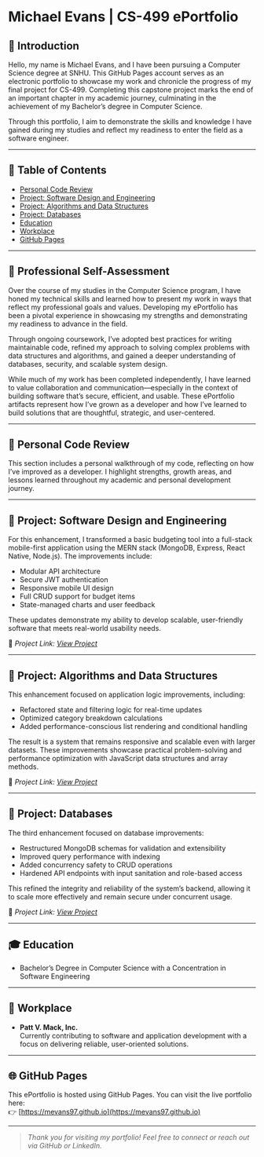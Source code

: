 # Michael Evans | CS-499 ePortfolio

## 📘 Introduction
Hello, my name is Michael Evans, and I have been pursuing a Computer Science degree at SNHU. This GitHub Pages account serves as an electronic portfolio to showcase my work and chronicle the progress of my final project for CS-499. Completing this capstone project marks the end of an important chapter in my academic journey, culminating in the achievement of my Bachelor’s degree in Computer Science.

Through this portfolio, I aim to demonstrate the skills and knowledge I have gained during my studies and reflect my readiness to enter the field as a software engineer.

---

## 📑 Table of Contents
- [Personal Code Review](#personal-code-review)
- [Project: Software Design and Engineering](#project-software-design-and-engineering)
- [Project: Algorithms and Data Structures](#project-algorithms-and-data-structures)
- [Project: Databases](#project-databases)
- [Education](#education)
- [Workplace](#workplace)
- [GitHub Pages](#github-pages)

---

## 🧠 Professional Self-Assessment

Over the course of my studies in the Computer Science program, I have honed my technical skills and learned how to present my work in ways that reflect my professional goals and values. Developing my ePortfolio has been a pivotal experience in showcasing my strengths and demonstrating my readiness to advance in the field.

Through ongoing coursework, I’ve adopted best practices for writing maintainable code, refined my approach to solving complex problems with data structures and algorithms, and gained a deeper understanding of databases, security, and scalable system design.

While much of my work has been completed independently, I have learned to value collaboration and communication—especially in the context of building software that’s secure, efficient, and usable. These ePortfolio artifacts represent how I’ve grown as a developer and how I’ve learned to build solutions that are thoughtful, strategic, and user-centered.

---

## 🎥 Personal Code Review

This section includes a personal walkthrough of my code, reflecting on how I’ve improved as a developer. I highlight strengths, growth areas, and lessons learned throughout my academic and personal development journey.

---

## 📌 Project: Software Design and Engineering

For this enhancement, I transformed a basic budgeting tool into a full-stack mobile-first application using the MERN stack (MongoDB, Express, React Native, Node.js). The improvements include:

- Modular API architecture
- Secure JWT authentication
- Responsive mobile UI design
- Full CRUD support for budget items
- State-managed charts and user feedback

These updates demonstrate my ability to develop scalable, user-friendly software that meets real-world usability needs.

🔗 _Project Link: [View Project](#)_

---

## 📌 Project: Algorithms and Data Structures

This enhancement focused on application logic improvements, including:

- Refactored state and filtering logic for real-time updates
- Optimized category breakdown calculations
- Added performance-conscious list rendering and conditional handling

The result is a system that remains responsive and scalable even with larger datasets. These improvements showcase practical problem-solving and performance optimization with JavaScript data structures and array methods.

🔗 _Project Link: [View Project](#)_

---

## 📌 Project: Databases

The third enhancement focused on database improvements:

- Restructured MongoDB schemas for validation and extensibility
- Improved query performance with indexing
- Added concurrency safety to CRUD operations
- Hardened API endpoints with input sanitation and role-based access

This refined the integrity and reliability of the system’s backend, allowing it to scale more effectively and remain secure under concurrent usage.

🔗 _Project Link: [View Project](#)_

---

## 🎓 Education

- Bachelor’s Degree in Computer Science with a Concentration in Software Engineering

---

## 💼 Workplace

- **Patt V. Mack, Inc.**  
  Currently contributing to software and application development with a focus on delivering reliable, user-oriented solutions.

---

## 🌐 GitHub Pages

This ePortfolio is hosted using GitHub Pages. You can visit the live portfolio here:  
👉 [https://mevans97.github.io](https://mevans97.github.io)

---

> _Thank you for visiting my portfolio! Feel free to connect or reach out via GitHub or LinkedIn._
